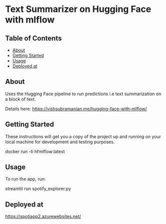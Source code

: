 # Text Summarizer on Hugging Face with mlflow

## Table of Contents

- [About](#about)
- [Getting Started](#getting_started)
- [Usage](#usage)
- [Deployed at](#deploy)


## About <a name = "about"></a>

Uses the Hugging Face pipeline to run predictions i.e text summarization on a block of text.

Details here: https://vishsubramanian.me/hugging-face-with-mlflow/



## Getting Started <a name = "getting_started"></a>

These instructions will get you a copy of the project up and running on your local machine for development and testing purposes. 

docker run -ti hfmlflow:latest

## Usage <a name = "usage"></a>

To run the app, run:

streamlit run spotify_explorer.py

## Deployed at <a name = "deploy"></a>

https://spotiapp2.azurewebsites.net/



